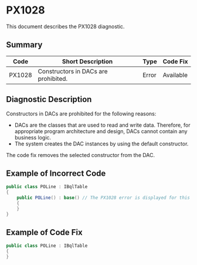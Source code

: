 # PX1028
This document describes the PX1028 diagnostic.

## Summary

| Code   | Short Description                    | Type  | Code Fix  | 
| ------ | ------------------------------------ | ----- | --------- | 
| PX1028 | Constructors in DACs are prohibited. | Error | Available |

## Diagnostic Description
Constructors in DACs are prohibited for the following reasons: 
 - DACs are the classes that are used to read and write data. Therefore, for appropriate program architecture and design, DACs cannot contain any business logic. 
 - The system creates the DAC instances by using the default constructor.

The code fix removes the selected constructor from the DAC.

## Example of Incorrect Code

```C#
public class POLine : IBqlTable
{
    public POLine() : base() // The PX1028 error is displayed for this line.
    {
    }
}
```

## Example of Code Fix

```C#
public class POLine : IBqlTable
{
}
```